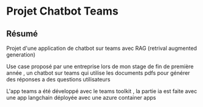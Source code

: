 # **Projet Chatbot Teams**

## **Résumé**
Projet d'une application de chatbot sur teams avec RAG (retrival augmented generation)

Use case proposé par une entreprise lors de mon stage de fin de première année , un chatbot sur teams qui utilise les documents pdfs pour générer des réponses a des questions utilisateurs 

L'app teams a été développé avec le teams toolkit , la partie ia est faite avec une app langchain déployée avec une azure container apps
